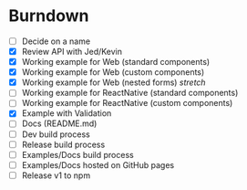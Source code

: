 # Burndown

- [ ] Decide on a name
- [x] Review API with Jed/Kevin
- [x] Working example for Web (standard components)
- [X] Working example for Web (custom components)
- [x] Working example for Web (nested forms) _stretch_
- [ ] Working example for ReactNative (standard components)
- [ ] Working example for ReactNative (custom components)
- [x] Example with Validation
- [ ] Docs (README.md)
- [ ] Dev build process
- [ ] Release build process
- [ ] Examples/Docs build process
- [ ] Examples/Docs hosted on GitHub pages
- [ ] Release v1 to npm
